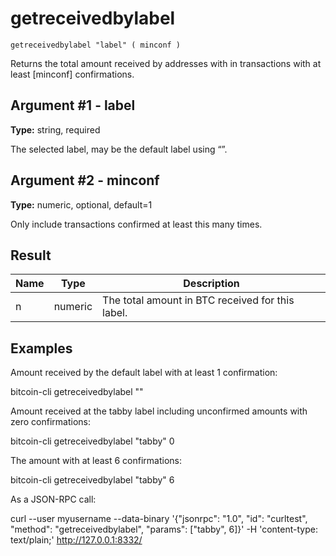 # getreceivedbylabel

`getreceivedbylabel "label" ( minconf )`

Returns the total amount received by addresses with <label> in transactions with at least \[minconf\] confirmations.

## Argument #1 - label

**Type:** string, required

The selected label, may be the default label using “”.

## Argument #2 - minconf

**Type:** numeric, optional, default=1

Only include transactions confirmed at least this many times.

## Result

| Name | Type    | Description                                      |
| ---- | ------- | ------------------------------------------------ |
| n    | numeric | The total amount in BTC received for this label. |

## Examples

Amount received by the default label with at least 1 confirmation:

bitcoin-cli getreceivedbylabel ""

Amount received at the tabby label including unconfirmed amounts with zero confirmations:

bitcoin-cli getreceivedbylabel "tabby" 0

The amount with at least 6 confirmations:

bitcoin-cli getreceivedbylabel "tabby" 6

As a JSON-RPC call:

curl --user myusername --data-binary '{"jsonrpc": "1.0", "id": "curltest", "method": "getreceivedbylabel", "params": ["tabby", 6]}' -H 'content-type: text/plain;' http://127.0.0.1:8332/